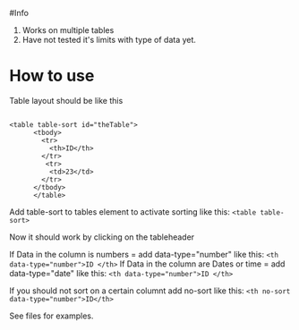 #Info

1. Works on multiple tables
2. Have not tested it's limits with type of data yet.

# How to use

Table layout should be like this
```

<table table-sort id="theTable"> 
      <tbody>
        <tr>
          <th>ID</th>
        </tr>
         <tr>
          <td>23</td>
        </tr>
      </tbody>
      </table>
```
Add table-sort to tables element to activate sorting like this: 
```<table table-sort>```

Now it should work by clicking on the tableheader <th>

If Data in the column is numbers  = add data-type="number" like this: ```<th data-type="number">ID </th>```
If Data in the column are Dates or time = add data-type="date" like this: ```<th data-type="number">ID </th>```


If you should not sort on a certain columnt add no-sort like this: ```<th no-sort data-type="number">ID</th>```

See files for examples.
